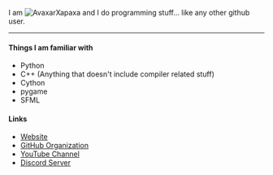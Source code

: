 I am ![AvaxarXapaxa](https://img.shields.io/badge/Avaxar-Xapaxa-00ffaa.svg) and I do programming stuff... like any other github user.

---
#### Things I am familiar with
- Python
- C++ (Anything that doesn't include compiler related stuff)
- Cython
- pygame
- SFML

#### Links
- [Website](https://neaxture.github.io)
- [GitHub Organization](https://github.com/neaxture)
- [YouTube Channel](https://youtube.com/channel/UCf_EhPJT0nFHnthegqoSaEQ)
- [Discord Server](https://discord.gg/6HZNR8Pu)
